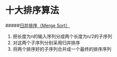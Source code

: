# 十大排序算法
#####[归并排序（Merge Sort）](https://leetcode-cn.com/problems/range-sum-query-mutable/)
1. 把长度为n的输入序列分成两个长度为n/2的子序列
2. 对这两个子序列分别采用归并排序
3. 将两个排序好的子序列合并成一个最终的排序序列
